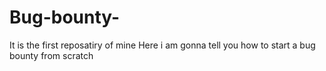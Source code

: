 # Bug-bounty-
It is the first reposatiry of  mine 
Here i am gonna tell you how to start a bug bounty from scratch 
